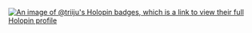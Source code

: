 

[![An image of @triiju's Holopin badges, which is a link to view their full Holopin profile](https://holopin.me/triiju)](https://holopin.io/@triiju)
